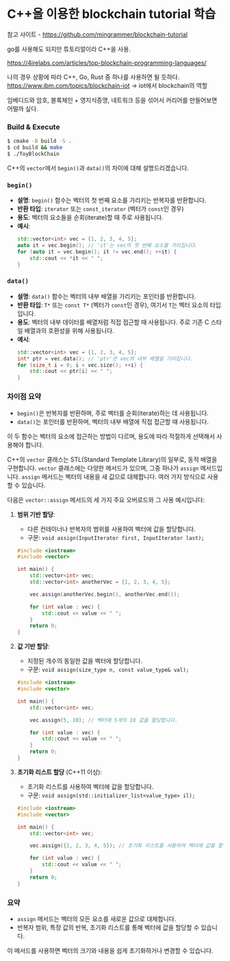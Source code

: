 # C++을 이용한 blockchain tutorial 학습
참고 사이트 - https://github.com/mingrammer/blockchain-tutorial  

go를 사용해도 되지만 튜토리얼이라 C++을 사용.

https://4irelabs.com/articles/top-blockchain-programming-languages/  

나의 경우 상황에 따라 C++, Go, Rust 중 하나를 사용하면 될 듯하다. 
https://www.ibm.com/topics/blockchain-iot -> iot에서 blockchain의 역할

임베디드와 암호, 블록체인 + 영지식증명, 네트워크 등을 섞어서 커리어를 만들어보면 어떨까 싶다.

### Build & Execute
```bash
$ cmake -B build -S .
$ cd build && make
$ ./ToyBlockChain
```

C++의 `vector`에서 `begin()`과 `data()`의 차이에 대해 설명드리겠습니다.

### `begin()`
- **설명**: `begin()` 함수는 벡터의 첫 번째 요소를 가리키는 반복자를 반환합니다.
- **반환 타입**: `iterator` 또는 `const_iterator` (벡터가 `const`인 경우)
- **용도**: 벡터의 요소들을 순회(iterate)할 때 주로 사용됩니다.
- **예시**:
  ```cpp
  std::vector<int> vec = {1, 2, 3, 4, 5};
  auto it = vec.begin(); // 'it'는 vec의 첫 번째 요소를 가리킵니다.
  for (auto it = vec.begin(); it != vec.end(); ++it) {
      std::cout << *it << " ";
  }
  ```

### `data()`
- **설명**: `data()` 함수는 벡터의 내부 배열을 가리키는 포인터를 반환합니다.
- **반환 타입**: `T*` 또는 `const T*` (벡터가 `const`인 경우), 여기서 `T`는 벡터 요소의 타입입니다.
- **용도**: 벡터의 내부 데이터를 배열처럼 직접 접근할 때 사용됩니다. 주로 기존 C 스타일 배열과의 호환성을 위해 사용됩니다.
- **예시**:
  ```cpp
  std::vector<int> vec = {1, 2, 3, 4, 5};
  int* ptr = vec.data(); // 'ptr'은 vec의 내부 배열을 가리킵니다.
  for (size_t i = 0; i < vec.size(); ++i) {
      std::cout << ptr[i] << " ";
  }
  ```

### 차이점 요약
- `begin()`은 반복자를 반환하며, 주로 벡터를 순회(iterate)하는 데 사용됩니다.
- `data()`는 포인터를 반환하며, 벡터의 내부 배열에 직접 접근할 때 사용됩니다.

이 두 함수는 벡터의 요소에 접근하는 방법이 다르며, 용도에 따라 적절하게 선택해서 사용해야 합니다.

C++의 `vector` 클래스는 STL(Standard Template Library)의 일부로, 동적 배열을 구현합니다. `vector` 클래스에는 다양한 메서드가 있으며, 그중 하나가 `assign` 메서드입니다. `assign` 메서드는 벡터의 내용을 새 값으로 대체합니다. 여러 가지 방식으로 사용할 수 있습니다.

다음은 `vector::assign` 메서드의 세 가지 주요 오버로드와 그 사용 예시입니다:

1. **범위 기반 할당**:
   - 다른 컨테이너나 반복자의 범위를 사용하여 벡터에 값을 할당합니다.
   - 구문: `void assign(InputIterator first, InputIterator last);`
   ```cpp
   #include <iostream>
   #include <vector>

   int main() {
       std::vector<int> vec;
       std::vector<int> anotherVec = {1, 2, 3, 4, 5};

       vec.assign(anotherVec.begin(), anotherVec.end());

       for (int value : vec) {
           std::cout << value << " ";
       }
       return 0;
   }
   ```

2. **값 기반 할당**:
   - 지정된 개수의 동일한 값을 벡터에 할당합니다.
   - 구문: `void assign(size_type n, const value_type& val);`
   ```cpp
   #include <iostream>
   #include <vector>

   int main() {
       std::vector<int> vec;

       vec.assign(5, 10); // 벡터에 5개의 10 값을 할당합니다.

       for (int value : vec) {
           std::cout << value << " ";
       }
       return 0;
   }
   ```

3. **초기화 리스트 할당** (C++11 이상):
   - 초기화 리스트를 사용하여 벡터에 값을 할당합니다.
   - 구문: `void assign(std::initializer_list<value_type> il);`
   ```cpp
   #include <iostream>
   #include <vector>

   int main() {
       std::vector<int> vec;

       vec.assign({1, 2, 3, 4, 5}); // 초기화 리스트를 사용하여 벡터에 값을 할당합니다.

       for (int value : vec) {
           std::cout << value << " ";
       }
       return 0;
   }
   ```

### 요약
- `assign` 메서드는 벡터의 모든 요소를 새로운 값으로 대체합니다.
- 반복자 범위, 특정 값의 반복, 초기화 리스트를 통해 벡터에 값을 할당할 수 있습니다.

이 메서드를 사용하면 벡터의 크기와 내용을 쉽게 초기화하거나 변경할 수 있습니다.